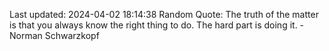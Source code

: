 Last updated: 2024-04-02 18:14:38
Random Quote: The truth of the matter is that you always know the right thing to do. The hard part is doing it. - Norman Schwarzkopf